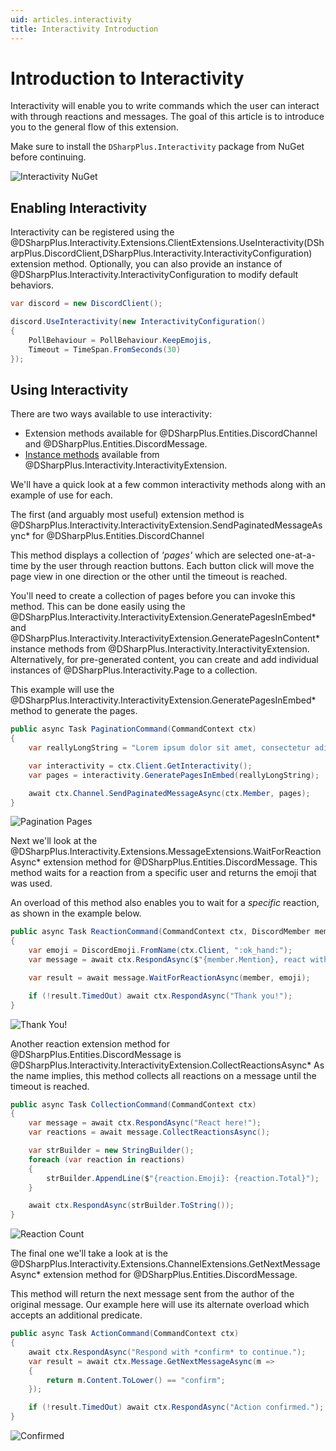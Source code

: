```yaml
---
uid: articles.interactivity
title: Interactivity Introduction
---
```


# Introduction to Interactivity
Interactivity will enable you to write commands which the user can interact with through reactions and messages.
The goal of this article is to introduce you to the general flow of this extension.

Make sure to install the `DSharpPlus.Interactivity` package from NuGet before continuing.

![Interactivity NuGet][0]

## Enabling Interactivity
Interactivity can be registered using the
@DSharpPlus.Interactivity.Extensions.ClientExtensions.UseInteractivity(DSharpPlus.DiscordClient,DSharpPlus.Interactivity.InteractivityConfiguration)
extension method. Optionally, you can also provide an instance of @DSharpPlus.Interactivity.InteractivityConfiguration
to modify default behaviors.

```cs
var discord = new DiscordClient();

discord.UseInteractivity(new InteractivityConfiguration() 
{ 
    PollBehaviour = PollBehaviour.KeepEmojis,
    Timeout = TimeSpan.FromSeconds(30)
});
```

## Using Interactivity
There are two ways available to use interactivity: 

* Extension methods available for @DSharpPlus.Entities.DiscordChannel and @DSharpPlus.Entities.DiscordMessage.
* [Instance methods][1] available from @DSharpPlus.Interactivity.InteractivityExtension.

We'll have a quick look at a few common interactivity methods along with an example of use for each.

The first (and arguably most useful) extension method is
@DSharpPlus.Interactivity.InteractivityExtension.SendPaginatedMessageAsync* for @DSharpPlus.Entities.DiscordChannel

This method displays a collection of *'pages'* which are selected one-at-a-time by the user through reaction buttons.
Each button click will move the page view in one direction or the other until the timeout is reached.

You'll need to create a collection of pages before you can invoke this method. This can be done easily using the
@DSharpPlus.Interactivity.InteractivityExtension.GeneratePagesInEmbed* and
@DSharpPlus.Interactivity.InteractivityExtension.GeneratePagesInContent* instance methods from
@DSharpPlus.Interactivity.InteractivityExtension.
Alternatively, for pre-generated content, you can create and add individual instances of @DSharpPlus.Interactivity.Page
to a collection.

This example will use the @DSharpPlus.Interactivity.InteractivityExtension.GeneratePagesInEmbed* method to generate the
pages.
```cs
public async Task PaginationCommand(CommandContext ctx)
{
    var reallyLongString = "Lorem ipsum dolor sit amet, consectetur adipiscing ..."

    var interactivity = ctx.Client.GetInteractivity();
    var pages = interactivity.GeneratePagesInEmbed(reallyLongString);

    await ctx.Channel.SendPaginatedMessageAsync(ctx.Member, pages);
}
```

![Pagination Pages][2]

Next we'll look at the @DSharpPlus.Interactivity.Extensions.MessageExtensions.WaitForReactionAsync* extension method for
@DSharpPlus.Entities.DiscordMessage. This method waits for a reaction from a specific user and returns the emoji that
was used.

An overload of this method also enables you to wait for a *specific* reaction, as shown in the example below.
```cs
public async Task ReactionCommand(CommandContext ctx, DiscordMember member)
{
    var emoji = DiscordEmoji.FromName(ctx.Client, ":ok_hand:");
    var message = await ctx.RespondAsync($"{member.Mention}, react with {emoji}.");

    var result = await message.WaitForReactionAsync(member, emoji);

    if (!result.TimedOut) await ctx.RespondAsync("Thank you!");
}
```

![Thank You!][3]

Another reaction extension method for @DSharpPlus.Entities.DiscordMessage is
@DSharpPlus.Interactivity.InteractivityExtension.CollectReactionsAsync* As the name implies, this method collects all
reactions on a message until the timeout is reached.
```cs
public async Task CollectionCommand(CommandContext ctx)
{
    var message = await ctx.RespondAsync("React here!");
    var reactions = await message.CollectReactionsAsync();

    var strBuilder = new StringBuilder();
    foreach (var reaction in reactions)
    {
        strBuilder.AppendLine($"{reaction.Emoji}: {reaction.Total}");
    }

    await ctx.RespondAsync(strBuilder.ToString());
}
```

![Reaction Count][4]

The final one we'll take a look at is the @DSharpPlus.Interactivity.Extensions.ChannelExtensions.GetNextMessageAsync*
extension method for @DSharpPlus.Entities.DiscordMessage.

This method will return the next message sent from the author of the original message. Our example here will use its
alternate overload which accepts an additional predicate.
```cs
public async Task ActionCommand(CommandContext ctx)
{
    await ctx.RespondAsync("Respond with *confirm* to continue.");
    var result = await ctx.Message.GetNextMessageAsync(m =>
    {
        return m.Content.ToLower() == "confirm";
    });

    if (!result.TimedOut) await ctx.RespondAsync("Action confirmed.");
}
```

![Confirmed][5]

<!-- LINKS -->
[0]:  ../../images/interactivity_01.png
[1]:  xref:DSharpPlus.Interactivity.InteractivityExtension#methods
[2]:  ../../images/interactivity_02.png
[3]:  ../../images/interactivity_03.png
[4]:  ../../images/interactivity_04.png
[5]:  ../../images/interactivity_05.png